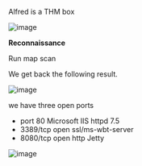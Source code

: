 Alfred is a THM box 

![image](https://github.com/user-attachments/assets/a13253ae-f2f2-4067-beab-119b4877f6a3)

**Reconnaissance**

Run map scan 

We get back the following result.

![image](https://github.com/user-attachments/assets/962f85c2-e284-4a72-a29c-8e9ab3bc8aea)


we have three open ports 

* port 80 Microsoft IIS httpd 7.5
* 3389/tcp open  ssl/ms-wbt-server
* 8080/tcp open  http Jetty  


![image](https://github.com/user-attachments/assets/f34d690d-d1b3-4409-a439-38055eb37d61)

